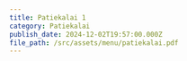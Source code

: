 ```yaml
---
title: Patiekalai 1
category: Patiekalai
publish_date: 2024-12-02T19:57:00.000Z
file_path: /src/assets/menu/patiekalai.pdf
---
```

